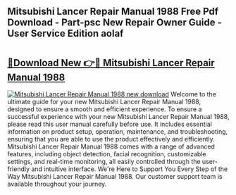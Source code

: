 ## Mitsubishi Lancer Repair Manual 1988 Free Pdf Download - Part-psc New Repair Owner Guide - User Service Edition aolaf

# <h2><a href="http://bc76797.oget.top/?id=Mitsubishi+Lancer+Repair+Manual+1988">🔗Download New 👉🔴 Mitsubishi Lancer Repair Manual 1988</a></h2>

[![Mitsubishi Lancer Repair Manual 1988 new download](https://i.imgur.com/5g1atiW.png)](http://bc76797.oget.top/?id=Mitsubishi+Lancer+Repair+Manual+1988)
Welcome to the ultimate guide for your new Mitsubishi Lancer Repair Manual 1988, designed to ensure a smooth and efficient experience. To ensure a successful experience with your new Mitsubishi Lancer Repair Manual 1988, please read this user manual carefully before use. It includes essential information on product setup, operation, maintenance, and troubleshooting, ensuring that you are able to use the product effectively and efficiently. Mitsubishi Lancer Repair Manual 1988 comes with a range of advanced features, including object detection, facial recognition, customizable settings, and real-time monitoring, all easily controlled through the user-friendly and intuitive interface. We're Here to Support You Every Step of the Way Mitsubishi Lancer Repair Manual 1988. Our customer support team is available throughout your journey.
